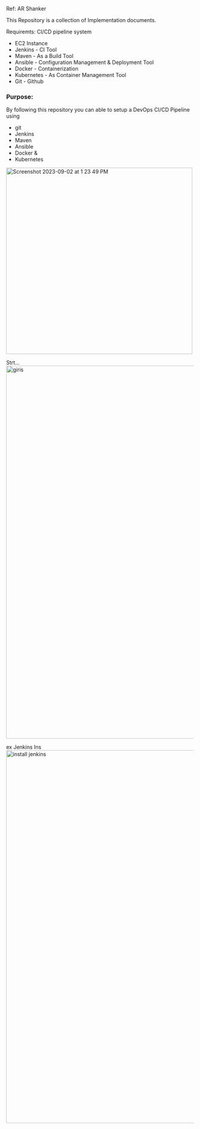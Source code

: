 Ref: AR Shanker 

This Repository is a collection of Implementation documents. 

Requiremts: CI/CD pipeline system

- EC2 Instance
- Jenkins - CI Tool
- Maven - As a Build Tool
- Ansible - Configuration Management & Deployment Tool
- Docker - Containerization
- Kubernetes - As Container Management Tool
- Git - Github


### Purpose:
By following this repository you can able to setup a DevOps CI/CD Pipeline using
- git
- Jenkins
- Maven
- Ansible
- Docker &
- Kubernetes

<img width="500" alt="Screenshot 2023-09-02 at 1 23 49 PM" src="https://github.com/mericalp/CI-CD-pipeline-System-with-Ansible-Kubernetes-Tomcat-Maven/assets/83503845/baeb814f-aeac-4e4c-ab94-7cceb1a37450">

Strt...
<img width="1000" alt="giris" src="https://github.com/mericalp/CI-CD-pipeline-System-with-Ansible-Kubernetes-Tomcat-Maven/assets/83503845/4412e234-65bb-4c19-afe6-4c413e4ea0ab">


ex
Jenkins Ins
<img width="1000" alt="install jenkins " src="https://github.com/mericalp/CI-CD-pipeline-System-with-Ansible-Kubernetes-Tomcat-Maven/assets/83503845/fba67333-f587-4393-bf8a-322ef88bbab9">
